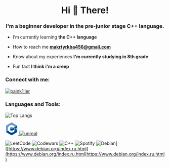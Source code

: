 <h1 align="center">Hi 👋 There!</h1>
<h3 align="center">I'm a beginner developer in the pre-junior stage C++ language.</h3>

- I’m currently learning **the C++ language**

- How to reach me **makrtyrkba456@gmail.com**

- Know about my experiences **I'm currently studying in 8th grade**

- Fun fact **I think i'm a creep**

<h3 align="left">Connect with me:</h3>
<p align="left">
<a href="https://www.leetcode.com/paink1ller" target="blank"><img align="center" src="https://raw.githubusercontent.com/rahuldkjain/github-profile-readme-generator/master/src/images/icons/Social/leet-code.svg" alt="paink1ller" height="30" width="40" /></a>
</p>

<h3 align="left">Languages and Tools:</h3>

![Top Langs](https://github-readme-stats.vercel.app/api/top-langs/?username=marktyrkba&layout=compact)

<p align="left"> <a href="https://www.w3schools.com/cpp/" target="_blank" rel="noreferrer"> <img src="https://raw.githubusercontent.com/devicons/devicon/master/icons/cplusplus/cplusplus-original.svg" alt="cplusplus" width="40" height="40"/> </a> <a href="https://unrealengine.com/" target="_blank" rel="noreferrer"> <img src="https://raw.githubusercontent.com/kenangundogan/fontisto/036b7eca71aab1bef8e6a0518f7329f13ed62f6b/icons/svg/brand/unreal-engine.svg" alt="unreal" width="40" height="40"/> </a> </p>

![LeetCode]([https://img.shields.io/badge/LeetCode-000000?style=for-the-badge&logo=LeetCode&logoColor=#d16c06](https://leetcode.com/paink1ller/)) ![Codewars]([https://img.shields.io/badge/Codewars-B1361E?style=for-the-badge&logo=codewars&logoColor=grey](https://www.codewars.com/users/painkilla)) ![C++]([https://img.shields.io/badge/c++-%2300599C.svg?style=for-the-badge&logo=c%2B%2B&logoColor=white](https://github.com/MarkTyrkba)) ![Spotify]([https://img.shields.io/badge/Spotify-1ED760?style=for-the-badge&logo=spotify&logoColor=white](https://open.spotify.com/user/31bgecbvduwhviiqkwjtqiuxqgay?si=eec71fff46e8431c)) ![Debian]([https://img.shields.io/badge/Debian-D70A53?style=for-the-badge&logo=debian&logoColor=white)]([https://www.debian.org/index.ru.html](https://www.debian.org/index.ru.html)https://www.debian.org/index.ru.html)
